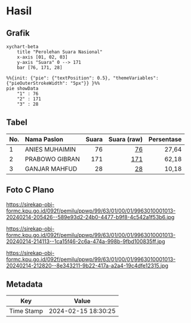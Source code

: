 # Hasil

## Grafik

```mermaid
xychart-beta
    title "Perolehan Suara Nasional"
    x-axis [01, 02, 03]
    y-axis "Suara" 0 --> 171
    bar [76, 171, 28]
```

```mermaid
%%{init: {"pie": {"textPosition": 0.5}, "themeVariables": {"pieOuterStrokeWidth": "5px"}} }%%
pie showData
    "1" : 76
    "2" : 171
    "3" : 28
```

## Tabel

| No. | Nama Paslon    | Suara | Suara (raw) | Persentase |
|:--- |:-------------- | -----:| -----------:| ----------:|
| 1   | ANIES MUHAIMIN | 76    | [76][p-1]   | 27,64      |
| 2   | PRABOWO GIBRAN | 171   | [171][p-2]  | 62,18      |
| 3   | GANJAR MAHFUD  | 28    | [28][p-3]   | 10,18      |


[p-1]: https://github.com/gigit-pemilu/pemilu-2024/blob/main/pilpres/hitung-suara/sub/99-luar-negeri/sub/63-kuching-malaysia/sub/01-kuching-malaysia/sub/0001-kuching-malaysia/sub/013-ksk-008/sub/paslon-1.txt
[p-2]: https://github.com/gigit-pemilu/pemilu-2024/blob/main/pilpres/hitung-suara/sub/99-luar-negeri/sub/63-kuching-malaysia/sub/01-kuching-malaysia/sub/0001-kuching-malaysia/sub/013-ksk-008/sub/paslon-2.txt
[p-3]: https://github.com/gigit-pemilu/pemilu-2024/blob/main/pilpres/hitung-suara/sub/99-luar-negeri/sub/63-kuching-malaysia/sub/01-kuching-malaysia/sub/0001-kuching-malaysia/sub/013-ksk-008/sub/paslon-3.txt

## Foto C Plano

https://sirekap-obj-formc.kpu.go.id/092f/pemilu/ppwp/99/63/01/00/01/9963010001013-20240214-205426--589e93d2-24b0-4477-b9f8-4c542a1f53b6.jpg

https://sirekap-obj-formc.kpu.go.id/092f/pemilu/ppwp/99/63/01/00/01/9963010001013-20240214-214113--1ca15f46-2c6a-474a-998b-9fbd100835ff.jpg

https://sirekap-obj-formc.kpu.go.id/092f/pemilu/ppwp/99/63/01/00/01/9963010001013-20240214-212820--8e343211-9b22-417a-a2a4-19c4dfe12315.jpg


## Metadata

| Key        | Value               |
| ---------- | ------------------- |
| Time Stamp | 2024-02-15 18:30:25 |



